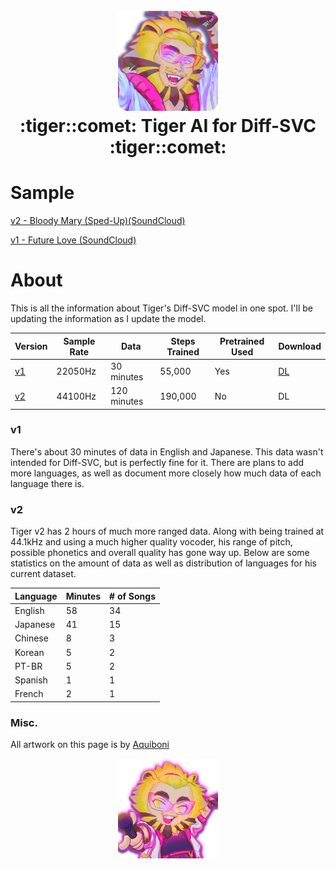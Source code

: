 <h1 align="center">
  <br>
  <img src="https://github.com/neutrogic/tiger_diff-svc/blob/main/src/ico1.png" width=160>
  <br>
  :tiger::comet: Tiger AI for Diff-SVC :tiger::comet:
  <br>
</h1>

# Sample

[v2 - Bloody Mary (Sped-Up)(SoundCloud)](https://soundcloud.com/giraffe-kun/tiger-diff-svc-v2-441khz-model-bloody-mary-sped-up)

[v1 - Future Love (SoundCloud)](https://soundcloud.com/giraffe-kun/future-love-lady-gaga-tiger-diff-svc)

# About

This is all the information about Tiger's Diff-SVC model in one spot. I'll be updating the information as I update the model.

| Version | Sample Rate | Data | Steps Trained | Pretrained Used | Download |
| --- | --- | --- | --- | --- | --- |
| [v1](#v1) | 22050Hz | 30 minutes | 55,000 | Yes | [DL](https://github.com/neutrogic/tiger_diff-svc/releases/tag/models) |
| [v2](#v2) | 44100Hz | 120 minutes | 190,000 | No | DL |

### v1
 
There's about 30 minutes of data in English and Japanese. This data wasn't intended for Diff-SVC, but is perfectly fine for it. There are plans to add more languages, as well as document more closely how much data of each language there is.

### v2

Tiger v2 has 2 hours of much more ranged data. Along with being trained at 44.1kHz and using a much higher quality vocoder, his range of pitch, possible phonetics and overall quality has gone way up. Below are some statistics on the amount of data as well as distribution of languages for his current dataset.

| Language | Minutes | # of Songs |
| --- | --- | --- |
| English | 58 | 34 |
| Japanese | 41 | 15 |
| Chinese | 8 | 3 |
| Korean | 5 | 2 |
| PT-BR | 5 | 2 |
| Spanish | 1 | 1 |
| French | 2 | 1 |


### Misc.

All artwork on this page is by [Aquiboni](https://boxerbun.fun/)

<p align="center">
  <img src="https://github.com/neutrogic/tiger_diff-svc/blob/main/src/ico2.png" width=160>
</p>
